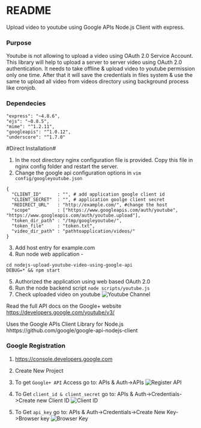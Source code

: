 # README #

Upload video to youtube using Google APIs Node.js Client with express.


### Purpose ###

Youtube is not allowing to upload a video using OAuth 2.0 Service Account. This library will help to upload a server to server video using OAuth 2.0 authentication. It needs to take offline & upload video to youtube permission only one time. After that it will save the credentials in files system & use the same to upload all video from videos directory using background process like cronjob.

### Dependecies ###
```
"express": "~4.8.6",
"ejs": "~0.8.5",
"mime": "^1.2.11",
"googleapis": "^1.0.12",
"underscore": "^1.7.0"
```
#Direct Installation#

1. In the root directory nginx configuration file is provided. Copy this file in nginx config folder and restart the server.
2. Change the google api configuration options in `vim config/googleyoutube.json` 

```
{
  "CLIENT_ID"      : "", # add application google client id
  "CLIENT_SECRET"  : "", # application goolge client secret
  "REDIRECT_URL"   : "http://example.com/", #change the host
  "scope"          : ["https://www.googleapis.com/auth/youtube", "https://www.googleapis.com/auth/youtube.upload"],
  "token_dir_path" : "/tmp/googleyoutube/",
  "token_file"     : "token.txt",
  "video_dir_path" : "pathtoapplication/videos/"
}
```
3. Add host entry for example.com
4. Run node web application - 
```
cd nodejs-upload-youtube-video-using-google-api
DEBUG=* && npm start
```
5. Authorized the application using web based OAuth 2.0
6. Run the node backend script `node scripts/youtube.js`
7. Check uploaded video on youtube ![Youtube Channel](https://www.youtube.com/my_videos)

Read the full API docs on the Google+ website https://developers.google.com/youtube/v3/

Uses the Google APIs Client Library for Node.js hhttps://github.com/google/google-api-nodejs-client

### Google Registration ###
1. https://console.developers.google.com

2. Create New Project

3. To get `Google+ API` Access go to: APIs & Auth->APIs
![Register API](https://github.com/rajeshujade/nodejs-upload-youtube-video-using-google-api/blob/master/screenshot/3.png)

4. To Get `client_id & client_secret` go to: APIs & Auth->Credentials->Create new Client ID
![Client ID](https://github.com/rajeshujade/nodejs-upload-youtube-video-using-google-api/blob/master/screenshot/4.png)

5. To Get `api_key` go to: APIs & Auth->Credentials->Create New Key->Browser key
![Browser Key](https://github.com/rajeshujade/nodejs-upload-youtube-video-using-google-api/blob/master/screenshot/5.png)
